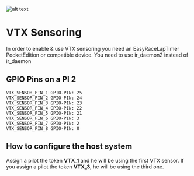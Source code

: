 ![alt text](http://www.easyracelaptimer.com/wp-content/uploads/2016/01/easy_race_lap_timer_logo-1.png "EasyRaceLapTimer")

# VTX Sensoring

In order to enable & use VTX sensoring you need an EasyRaceLapTimer PocketEdition or compatible device. You need to use ir_daemon2 instead of ir_daemon


## GPIO Pins on a PI 2

    VTX_SENSOR_PIN_1 GPIO-PIN: 25
    VTX_SENSOR_PIN_2 GPIO-PIN: 24
    VTX_SENSOR_PIN_3 GPIO-PIN: 23
    VTX_SENSOR_PIN_4 GPIO-PIN: 22
    VTX_SENSOR_PIN_5 GPIO-PIN: 21
    VTX_SENSOR_PIN_6 GPIO-PIN: 3
    VTX_SENSOR_PIN_7 GPIO-PIN: 2
    VTX_SENSOR_PIN_8 GPIO-PIN: 0

## How to configure the host system

Assign a pilot the token **VTX_1** and he will be using the first VTX sensor. If you assign a pilot the token **VTX_3**, he will be using the third one.
